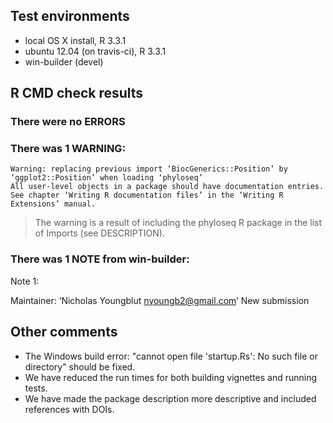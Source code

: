 ## Test environments
* local OS X install, R 3.3.1
* ubuntu 12.04 (on travis-ci), R 3.3.1
* win-builder (devel)

## R CMD check results

### There were no ERRORS

### There was 1 WARNING:

~~~
Warning: replacing previous import ‘BiocGenerics::Position’ by ‘ggplot2::Position’ when loading ‘phyloseq’
All user-level objects in a package should have documentation entries.
See chapter ‘Writing R documentation files’ in the ‘Writing R
Extensions’ manual.
~~~

> The warning is a result of including the phyloseq R package in the list of Imports (see DESCRIPTION).


### There was 1 NOTE from win-builder:

Note 1:

Maintainer: ‘Nicholas Youngblut <nyoungb2@gmail.com>’
New submission


## Other comments

* The Windows build error: "cannot open file 'startup.Rs': No such file or directory" should be fixed.
* We have reduced the run times for both building vignettes and running tests. 
* We have made the package description more descriptive and included references with DOIs.


